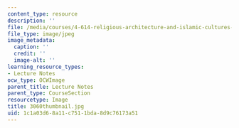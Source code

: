 ```yaml
---
content_type: resource
description: ''
file: /media/courses/4-614-religious-architecture-and-islamic-cultures-fall-2002/1c1a03d68a11c7511bda8d9c76173a51_3060thumbnail.jpg
file_type: image/jpeg
image_metadata:
  caption: ''
  credit: ''
  image-alt: ''
learning_resource_types:
- Lecture Notes
ocw_type: OCWImage
parent_title: Lecture Notes
parent_type: CourseSection
resourcetype: Image
title: 3060thumbnail.jpg
uid: 1c1a03d6-8a11-c751-1bda-8d9c76173a51
---
```


